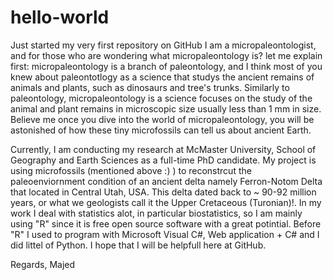 # hello-world
Just started my very first repository on GitHub
I am a micropaleontologist, and for those who are wondering what micropaleontology is? let me explain first:
micropaleontology is a branch of paleontology, and I think most of you knew about paleontotlogy as a science that studys the ancient remains of animals and plants, such as dinosaurs and tree's trunks. 
Similarly to paleontology, micropaleontology is a science focuses on the study of the animal and plant remains in microscopic size usually less than 1 mm in size. 
Believe me once you dive into the world of micropaleontology, you will be astonished of how these tiny microfossils can tell us about ancient Earth. 

Currently, I am conducting my research at McMaster University, School of Geography and Earth Sciences as a full-time PhD candidate. 
My project is using microfossils (mentioned above :) ) to reconstrcut the paleoenviornment condition of an ancient delta namely Ferron-Notom Delta that located in Central Utah, USA. This delta dated back to ~ 90-92 million years, or what we geologists call it the Upper Cretaceous (Turonian)!.
In my work I deal with statistics alot, in particular biostatistics, so I am mainly using "R" since it is free open source software with a great potintial. 
Before "R" I used to program with Microsoft Visual C#, Web application + C# and I did littel of Python. 
I hope that I will be helpfull here at GitHub. 


Regards, 
Majed
